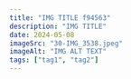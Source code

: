 ```yaml
---
title: "IMG TITLE f94563"
description: "IMG TITLE"
date: 2024-05-08
imageSrc: "30-IMG_3538.jpeg"
imageAlt: "IMG ALT TEXT"
tags: ["tag1", "tag2"]
---
```

